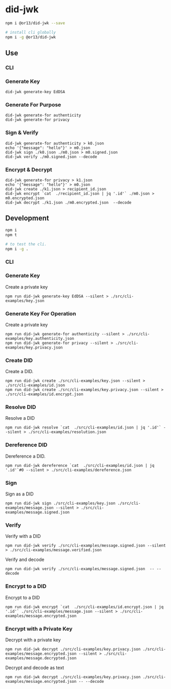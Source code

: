 # did-jwk

```bash
npm i @or13/did-jwk --save

# install cli globally
npm i -g @or13/did-jwk
```

## Use

### CLI

### Generate Key

```
did-jwk generate-key EdDSA
```

### Generate For Purpose

```
did-jwk generate-for authenticity
did-jwk generate-for privacy
```

### Sign & Verify

```
did-jwk generate-for authenticity > k0.json
echo '{"message": "hello"}' > m0.json
did-jwk sign ./k0.json ./m0.json > m0.signed.json
did-jwk verify ./m0.signed.json --decode
```

### Encrypt & Decrypt

```
did-jwk generate-for privacy > k1.json
echo '{"message": "hello"}' > m0.json
did-jwk create ./k1.json > recipient_id.json
did-jwk encrypt `cat  ./recipient_id.json | jq '.id'` ./m0.json > m0.encrypted.json
did-jwk decrypt ./k1.json ./m0.encrypted.json  --decode
```

## Development

```bash
npm i
npm t

# to test the cli.
npm i -g .
```

### CLI

### Generate Key

Create a private key

```
npm run did-jwk generate-key EdDSA --silent > ./src/cli-examples/key.json
```

### Generate Key For Operation

Create a private key

```
npm run did-jwk generate-for authenticity --silent > ./src/cli-examples/key.authenticity.json
npm run did-jwk generate-for privacy --silent > ./src/cli-examples/key.privacy.json
```

### Create DID

Create a DID.

```
npm run did-jwk create ./src/cli-examples/key.json --silent > ./src/cli-examples/id.json
npm run did-jwk create ./src/cli-examples/key.privacy.json --silent > ./src/cli-examples/id.encrypt.json
```

### Resolve DID

Resolve a DID

```
npm run did-jwk resolve `cat  ./src/cli-examples/id.json | jq '.id'` --silent > ./src/cli-examples/resolution.json
```

### Dereference DID

Dereference a DID.

```
npm run did-jwk dereference `cat  ./src/cli-examples/id.json | jq '.id'`#0 --silent > ./src/cli-examples/dereference.json
```

### Sign

Sign as a DID

```
npm run did-jwk sign ./src/cli-examples/key.json ./src/cli-examples/message.json --silent > ./src/cli-examples/message.signed.json
```

### Verify

Verify with a DID

```
npm run did-jwk verify ./src/cli-examples/message.signed.json --silent > ./src/cli-examples/message.verified.json
```

Verify and decode

```
npm run did-jwk verify ./src/cli-examples/message.signed.json  -- --decode
```

### Encrypt to a DID

Encrypt to a DID

```
npm run did-jwk encrypt `cat  ./src/cli-examples/id.encrypt.json | jq '.id'` ./src/cli-examples/message.json --silent > ./src/cli-examples/message.encrypted.json
```

### Encrypt with a Private Key

Decrypt with a private key

```
npm run did-jwk decrypt ./src/cli-examples/key.privacy.json ./src/cli-examples/message.encrypted.json --silent > ./src/cli-examples/message.decrypted.json
```

Decrypt and decode as text

```
npm run did-jwk decrypt ./src/cli-examples/key.privacy.json ./src/cli-examples/message.encrypted.json -- --decode
```
